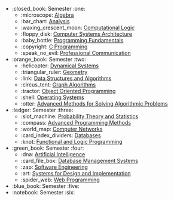 <ul>
  <li>:closed_book: Semester :one:
    <ul>
        <li>
            :microscope: <a href="1st Semester/Algebra">Algebra</a>
        </li>
        <li>
            :bar_chart: <a href="1st Semester/Analysis">Analysis</a>
        </li>
        <li>
            :waxing_crescent_moon: <a href="1st Semester/Computational Logic">Computational Logic</a>
        </li>
        <li>
            :floppy_disk: <a href="1st Semester/Computer Systems Architecture">Computer Systems Architecture</a>
        </li>
        <li>
            :baby_bottle: <a href="1st Semester/Programming Fundamentals">Programming Fundamentals</a>
        </li>
        <li>
            :copyright: <a href="1st Semester/C Programming">C Programming</a>
        </li>
	  <li>
            :speak_no_evil: <a href="1st Semester/Professional Communication">Professional Communication</a>
        </li>
    </ul>
  </li>
  <li>:orange_book: Semester :two:
    <ul>
        <li>
            :helicopter: <a href="2nd Semester/Dynamical Systems">Dynamical Systems</a>
        </li>
        <li>
            :triangular_ruler: <a href="2nd Semester/Geometry">Geometry</a>
        </li>
        <li>
            :link: <a href="2nd Semester/Data Structures and Algorithms">Data Structures and Algorithms</a>
        </li>
        <li>
            :circus_tent: <a href="2nd Semester/Graph Algorithms">Graph Algorithms</a>
        </li>
        <li>
            :tractor: <a href="2nd Semester/Object-Oriented Programming">Object Oriented Programming</a>
        </li>
        <li>
            :shell: <a href="2nd Semester/Operating Systems">Operating Systems</a>
        </li>
        <li>
            :otter: <a href="2nd Semester/Advanced Methods for Solving Algorithmic Problems">Advanced Methods for Solving Algorithmic Problems</a>
        </li>
    </ul>
  </li>
  <li>:ledger: Semester :three:
    <ul>
        <li>
            :slot_machine: <a href="3rd Semester/Probability Theory and Statistics">Probability Theory and Statistics</a>
        </li>
        <li>
            :compass: <a href="3rd Semester/Advanced Programming Methods">Advanced Programming Methods</a>
        </li>
        <li>
            :world_map: <a href="3rd Semester/Computer Networks">Computer Networks</a>
        </li>
        <li>
            :card_index_dividers: <a href="3rd Semester/Databases">Databases</a>
        </li>
        <li>
            :knot: <a href="3rd Semester/Functional and Logic Programming">Functional and Logic Programming</a>
        </li>
    </ul>
  </li>
  <li>:green_book: Semester :four:
    <ul>
        <li>
            :dna: <a href="4th Semester/Artificial Intelligence">Artificial Intelligence</a>
        </li>
        <li>
            :card_file_box: <a href="4th Semester/Database Management Systems">Database Management Systems</a>
        </li>
        <li>
            :zap: <a href="4th Semester/Software Engineering">Software Engineering</a>
        </li>
        <li>
            :art: <a href="4th Semester/Systems for Design and Implementation">Systems for Design and Implementation</a>
        </li>
        <li>
            :spider_web: <a href="4th Semester/Web Programming">Web Programming</a>
        </li>
    </ul>
  </li>
  <li>:blue_book: Semester :five:
  </li>
  <li>:notebook: Semester :six:
  </li>
</ul>